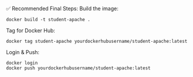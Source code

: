 ✅ Recommended Final Steps:
Build the image:
```
docker build -t student-apache .
```
Tag for Docker Hub:
```
docker tag student-apache yourdockerhubusername/student-apache:latest
```
Login & Push:
```
docker login
docker push yourdockerhubusername/student-apache:latest
```
